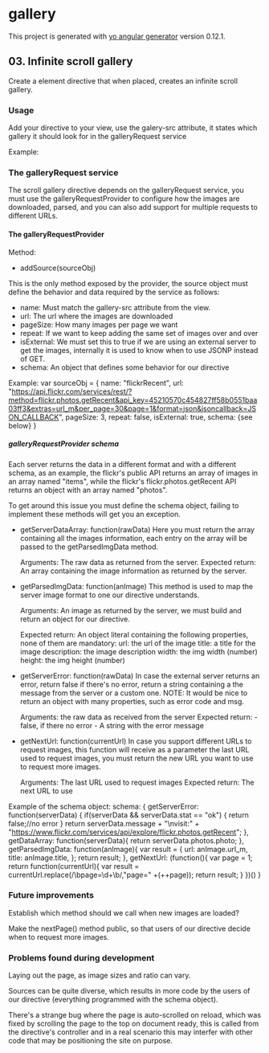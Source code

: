 # gallery

This project is generated with [yo angular generator](https://github.com/yeoman/generator-angular)
version 0.12.1.

## 03. Infinite scroll gallery
Create a <scroll-gallery> element directive that when placed, creates an infinite scroll gallery.

### Usage

Add your directive to your view, use the galery-src attribute, it states which gallery it should look for in the galleryRequest service

Example: 
 <scroll-gallery gallery-src="flickrRecent"></scroll-gallery>

### The galleryRequest service
The scroll gallery directive depends on the galleryRequest service, you must use the
galleryRequestProvider to configure how the images are downloaded, parsed, and you can also
add support for multiple requests to different URLs.

#### The galleryRequestProvider
Method:
+ addSource(sourceObj)

This is the only method exposed by the provider, the source object must define the behavior and
data required by the service as follows:

- name: Must match the gallery-src attribute from the view.
- url: The url where the images are downloaded
- pageSize: How many images per page we want
- repeat: If we want to keep adding the same set of images over and over
- isExternal: We must set this to true if we are using an external server to get the images,
	internally it is used to know when to use JSONP instead of GET.
- schema: An object that defines some behavior for our directive

Example:
	var sourceObj = {
		name: "flickrRecent",
		url: "https://api.flickr.com/services/rest/?method=flickr.photos.getRecent&api_key=45210570c454827ff58b0551baa03ff3&extras=url_m&per_page=30&page=1&format=json&jsoncallback=JSON_CALLBACK",
		pageSize: 3,
		repeat: false,
		isExternal: true,
		schema: {see below}
	}

##### galleryRequestProvider schema
Each server returns the data in a different format and with a different schema, as an example, 
the flickr's public API returns an array of images in an array named "items", while the 
flickr's flickr.photos.getRecent API returns an object with an array named "photos".

To get around this issue you must define the schema object, failing to implement these methods
will get you an exception.

+ getServerDataArray: function(rawData)
	Here you must return the array containing all the images information, each entry on the 
	array will be passed to the getParsedImgData method.

	Arguments: The raw data as returned from the server.
	Expected return: An array containing the image information as returned by the server.

+ getParsedImgData: function(anImage)
	This method is used to map the server image format to one our directive understands.
	
	Arguments: An image as returned by the server, we must build and return an object for
	our directive.

	Expected return: An object literal containing the following properties, 
	none of them are mandatory:
		url: the url of the image
		title: a title for the image
		description: the image description
		width: the img width (number)
		height: the img height (number)

+ getServerError: function(rawData) 
	In case the external server returns an error, return false if there's no error, 
	return a string containing a the message from the server or a custom one.
	NOTE: It would be nice to return an object with many properties, such as 
	error code and msg.

	Arguments: the raw data as received from the server
	Expected return:
		- false, if there no error
		- A string with the error message

+ getNextUrl: function(currentUrl)
	In case you support different URLs to request images, this function will receive as
	a parameter the last URL used to request images, you must return the new URL you want to
	use to request more images.

	Arguments: The last URL used to request images
	Expected return: The next URL to use 

Example of the schema object:
schema: {
	getServerError: function(serverData) {
		if(serverData && serverData.stat == "ok")
		{
			return false;//no error
		}
		return serverData.message + "\nvisit:" + "https://www.flickr.com/services/api/explore/flickr.photos.getRecent";
	},
	getDataArray: function(serverData){
		return serverData.photos.photo;
	},
	getParsedImgData: function(anImage){
		var result = {
			url: anImage.url_m,
			title: anImage.title,
		};
		return result;
	},
	getNextUrl: (function(){
		var page = 1;
		return function(currentUrl){
			var result = currentUrl.replace(/\bpage\=\d+\b/,"page=" +(++page));
			return result;
		}
	})()
}
### Future improvements
Establish which method should we call when new images are loaded?

Make the nextPage() method public, so that users of our directive
decide when to request more images.

### Problems found during development
Laying out the page, as image sizes and ratio can vary.

Sources can be quite diverse, which results in more code by the users
of our directive (everything programmed with the schema object).

There's a strange bug where the page is auto-scrolled on reload, which 
was fixed by scrolling the page to the top on document ready, this is
called from the directive's controller and in a real scenario this may 
interfer with other code that may be positioning the site on purpose.
